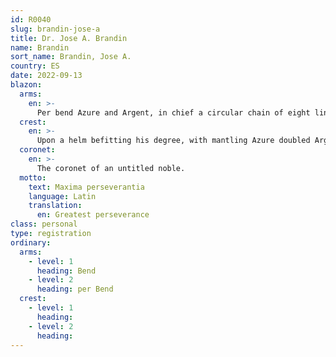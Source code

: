 ```yaml
---
id: R0040
slug: brandin-jose-a
title: Dr. Jose A. Brandin
name: Brandin
sort_name: Brandin, Jose A.
country: ES
date: 2022-09-13
blazon:
  arms:
    en: >-
      Per bend Azure and Argent, in chief a circular chain of eight links Argent.
  crest:
    en: >-
      Upon a helm befitting his degree, with mantling Azure doubled Argent, is set for a crest the coronet.
  coronet:
    en: >-
      The coronet of an untitled noble.
  motto:
    text: Maxima perseverantia
    language: Latin
    translation:
      en: Greatest perseverance
class: personal
type: registration
ordinary:
  arms:
    - level: 1
      heading: Bend
    - level: 2
      heading: per Bend
  crest:
    - level: 1
      heading: 
    - level: 2
      heading:
---
```

